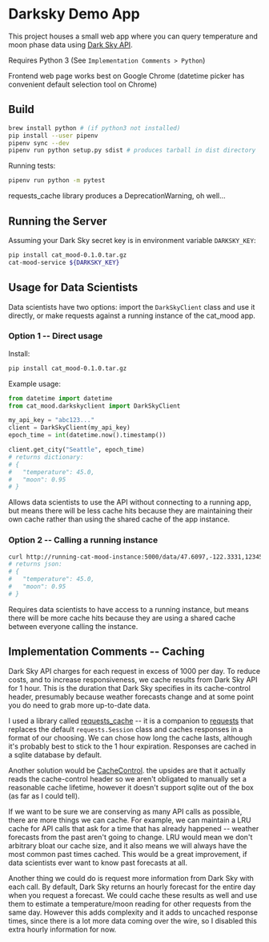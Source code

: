 # Darksky Demo App

This project houses a small web app where you can query temperature and moon phase data using [Dark Sky API](https://darksky.net/poweredby/).

Requires Python 3 (See `Implementation Comments > Python`)

Frontend web page works best on Google Chrome (datetime picker has convenient default selection tool on Chrome)

## Build

```bash
brew install python # (if python3 not installed)
pip install --user pipenv
pipenv sync --dev
pipenv run python setup.py sdist # produces tarball in dist directory
```

Running tests:

```bash
pipenv run python -m pytest
```

requests_cache library produces a DeprecationWarning, oh well...

## Running the Server

Assuming your Dark Sky secret key is in environment variable `DARKSKY_KEY`:

```bash
pip install cat_mood-0.1.0.tar.gz
cat-mood-service ${DARKSKY_KEY}
```

## Usage for Data Scientists

Data scientists have two options: import the `DarkSkyClient` class and use it directly, or make requests against a running instance of the cat_mood app.

### Option 1 -- Direct usage

Install:

```bash
pip install cat_mood-0.1.0.tar.gz
```

Example usage:

```python
from datetime import datetime
from cat_mood.darkskyclient import DarkSkyClient

my_api_key = "abc123..."
client = DarkSkyClient(my_api_key)
epoch_time = int(datetime.now().timestamp())

client.get_city("Seattle", epoch_time)
# returns dictionary:
# {
#   "temperature": 45.0,
#   "moon": 0.95
# }
```

Allows data scientists to use the API without connecting to a running app, but means there will be less cache hits because they are maintaining their own cache rather than using the shared cache of the app instance.

### Option 2 -- Calling a running instance

```bash
curl http://running-cat-mood-instance:5000/data/47.6097,-122.3331,123456789
# returns json:
# {
#   "temperature": 45.0,
#   "moon": 0.95
# }
```

Requires data scientists to have access to a running instance, but means there will be more cache hits because they are using a shared cache between everyone calling the instance.

## Implementation Comments -- Caching

Dark Sky API charges for each request in excess of 1000 per day. To reduce costs, and to increase responsiveness, we cache results from Dark Sky API for 1 hour. This is the duration that Dark Sky specifies in its cache-control header, presumably because weather forecasts change and at some point you do need to grab more up-to-date data.

I used a library called [requests_cache](https://github.com/reclosedev/requests-cache) -- it is a companion to [requests](http://docs.python-requests.org/en/master/) that replaces the default `requests.Session` class and caches responses in a format of our choosing. We can chose how long the cache lasts, although it's probably best to stick to the 1 hour expiration. Responses are cached in a sqlite database by default.

Another solution would be [CacheControl](https://cachecontrol.readthedocs.io/en/latest/). the upsides are that it actually reads the cache-control header so we aren't obligated to manually set a reasonable cache lifetime, however it doesn't support sqlite out of the box (as far as I could tell).

If we want to be sure we are conserving as many API calls as possible, there are more things we can cache. For example, we can maintain a LRU cache for API calls that ask for a time that has already happened -- weather forecasts from the past aren't going to change. LRU would mean we don't arbitrary bloat our cache size, and it also means we will always have the most common past times cached. This would be a great improvement, if data scientists ever want to know past forecasts at all.

Another thing we could do is request more information from Dark Sky with each call. By default, Dark Sky returns an hourly forecast for the entire day when you request a forecast. We could cache these results as well and use them to estimate a temperature/moon reading for other requests from the same day. However this adds complexity and it adds to uncached response times, since there is a lot more data coming over the wire, so I disabled this extra hourly information for now.
